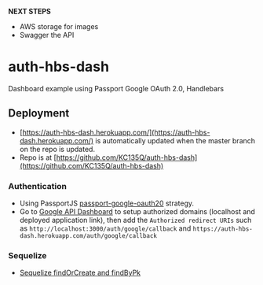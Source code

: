 __NEXT STEPS__
* AWS storage for images
* Swagger the API

# auth-hbs-dash
Dashboard example using Passport Google OAuth 2.0, Handlebars

## Deployment
* [https://auth-hbs-dash.herokuapp.com/](https://auth-hbs-dash.herokuapp.com/) is automatically updated when the master branch on the repo is updated.
* Repo is at [https://github.com/KC135Q/auth-hbs-dash](https://github.com/KC135Q/auth-hbs-dash)

### Authentication
* Using PassportJS [passport-google-oauth20](http://www.passportjs.org/packages/passport-google-oauth20/) strategy.
* Go to [Google API Dashboard](https://console.developers.google.com/apis/credentials?project=zeta-flare-243220&authuser=1&folder&organizationId) to setup authorized domains (localhost and deployed application link), then add the `Authorized redirect URIs` such as `http://localhost:3000/auth/google/callback` and `https://auth-hbs-dash.herokuapp.com/auth/google/callback`

### Sequelize
* [Sequelize findOrCreate and findByPk](http://docs.sequelizejs.com/manual/models-usage.html)